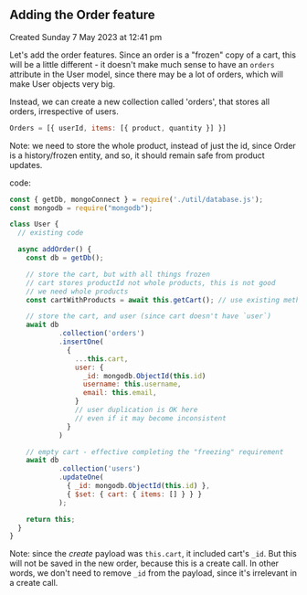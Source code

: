 ## Adding the Order feature
Created Sunday 7 May 2023 at 12:41 pm

Let's add the order features. Since an order is a "frozen" copy of a cart, this will be a little different - it doesn't make much sense to have an `orders` attribute in the User model, since there may be a lot of orders, which will make User objects very big.

Instead, we can create a new collection called 'orders', that stores all orders, irrespective of users.
```js
Orders = [{ userId, items: [{ product, quantity }] }]
```
Note: we need to store the whole product, instead of just the id, since Order is a history/frozen entity, and so, it should remain safe from product updates.

code:
```js
const { getDb, mongoConnect } = require('./util/database.js');
const mongodb = require("mongodb");

class User {
  // existing code

  async addOrder() {
    const db = getDb();

	// store the cart, but with all things frozen
	// cart stores productId not whole products, this is not good
	// we need whole products
	const cartWithProducts = await this.getCart(); // use existing method

	// store the cart, and user (since cart doesn't have `user`)
	await db
			.collection('orders')
			.insertOne(
			  {
			    ...this.cart,
			    user: {
				  _id: mongodb.ObjectId(this.id)
				  username: this.username,
				  email: this.email,
				}
				// user duplication is OK here
				// even if it may become inconsistent
			  }
			)

	// empty cart - effective completing the "freezing" requirement
	await db
			.collection('users')
			.updateOne(
			  { _id: mongodb.ObjectId(this.id) },
			  { $set: { cart: { items: [] } } }
			);

	return this;
  }
}
```
Note: since the *create* payload was `this.cart`, it included cart's `_id`. But this will not be saved in the new order, because this is a create call. In other words, we don't need to remove `_id` from the payload, since it's irrelevant in a create call.
